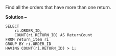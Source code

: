 Find all the orders that have more than one return.

**Solution –**
``` 
SELECT
    ri.ORDER_ID,
    COUNT(ri.RETURN_ID) AS ReturnCount
FROM return_item ri
GROUP BY ri.ORDER_ID
HAVING COUNT(ri.RETURN_ID) > 1;
```